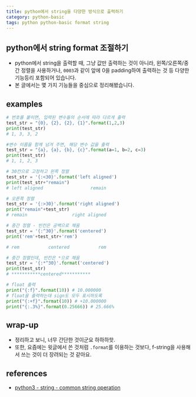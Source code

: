 ```yaml
---
title: python에서 string을 다양한 방식으로 출력하기
category: python-basic
tags: python python-basic format string 
---
```


## python에서 string format 조절하기

- python에서 string을 출력할 때, 그냥 값만 출력하는 것이 아니라, 왼쪽/오른쪽/중간 정렬을 사용하거나, `0003`과 같이 앞에 0을 padding하여 출력하는 것 등 다양한 기능등리 포함되어 있습니다.
- 본 글에서는 몇 가지 기능들을 중심으로 정리해봤습니다.

## examples 

```python
# 번호를 붙이면, 입력된 변수들의 순서에 따라 다르게 출력 
test_str = "{0}, {2}, {2}, {1}".format(1,2,3)
print(test_str)
# 1, 3, 3, 2
```

```python
#변수 이름을 함께 넘겨 주면, 해당 변수 값을 출력 
test_str = "{a}, {a}, {b}, {c}".format(a=1, b=2, c=3)
print(test_str)
# 1, 1, 2, 3
```

```python
# 30칸으로 고정하고 왼쪽 정렬
test_str = '{:<30}'.format('left aligned')
print(test_str+"remain")
# left aligned                  remain
```

```python
# 오른쪽 정렬 
test_str = '{:>30}'.format('right aligned')
print("remain"+test_str)
# remain                 right aligned
```

```python
# 중간 정렬 - 빈칸은 공백으로 채움 
test_str = '{:^30}'.format('centered')
print('rem'+test_str+'rem')

# rem           centered           rem
```

```python
# 중간 정렬인데, 빈칸은 *으로 채움 
test_str = '{:*^30}'.format('centered')
print(test_str)
# ***********centered***********
```

```python
# float 출력 
print("{:f}".format(10)) # 10.000000
# float을 출력하는데 sign도 모두 표시하도록 
print("{:+f}".format(10)) # +10.000000
print("{:.3%}".format(0.25666)) # 25.666%
```

## wrap-up

- 정리하고 보니, 너무 간단한 것이군요 하하하핫.
- 또한, 요즘에는 윗글에서 쓴 것처럼 `.format`를 이용하는 것보다, f-string을 사용해서 쓰는 것이 더 장려되는 것 같아요.

## references

- [python3 - string - common string operation](https://docs.python.org/3.4/library/string.html)
